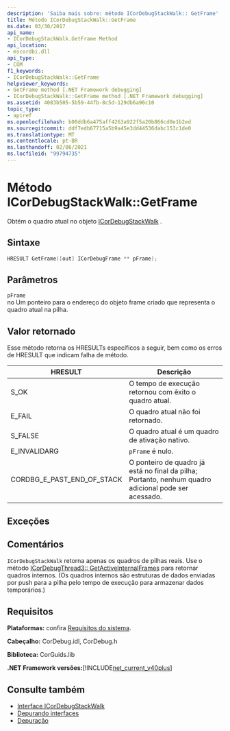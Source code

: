 ```yaml
---
description: 'Saiba mais sobre: método ICorDebugStackWalk:: GetFrame'
title: Método ICorDebugStackWalk::GetFrame
ms.date: 03/30/2017
api_name:
- ICorDebugStackWalk.GetFrame Method
api_location:
- mscordbi.dll
api_type:
- COM
f1_keywords:
- ICorDebugStackWalk::GetFrame
helpviewer_keywords:
- GetFrame method [.NET Framework debugging]
- ICorDebugStackWalk::GetFrame method [.NET Framework debugging]
ms.assetid: 4083b505-5b59-44fb-8c5d-129db6a96c10
topic_type:
- apiref
ms.openlocfilehash: b00ddb6a475aff4263a922f5a20b866cd0e1b2ed
ms.sourcegitcommit: ddf7edb67715a5b9a45e3dd44536dabc153c1de0
ms.translationtype: MT
ms.contentlocale: pt-BR
ms.lasthandoff: 02/06/2021
ms.locfileid: "99794735"
---
```

# <a name="icordebugstackwalkgetframe-method"></a>Método ICorDebugStackWalk::GetFrame

Obtém o quadro atual no objeto [ICorDebugStackWalk](icordebugstackwalk-interface.md) .  
  
## <a name="syntax"></a>Sintaxe  
  
```cpp  
HRESULT GetFrame([out] ICorDebugFrame ** pFrame);  
```  
  
## <a name="parameters"></a>Parâmetros  

 `pFrame`  
 no Um ponteiro para o endereço do objeto frame criado que representa o quadro atual na pilha.  
  
## <a name="return-value"></a>Valor retornado  

 Esse método retorna os HRESULTs específicos a seguir, bem como os erros de HRESULT que indicam falha de método.  
  
|HRESULT|Descrição|  
|-------------|-----------------|  
|S_OK|O tempo de execução retornou com êxito o quadro atual.|  
|E_FAIL|O quadro atual não foi retornado.|  
|S_FALSE|O quadro atual é um quadro de ativação nativo.|  
|E_INVALIDARG|`pFrame` é nulo.|  
|CORDBG_E_PAST_END_OF_STACK|O ponteiro de quadro já está no final da pilha; Portanto, nenhum quadro adicional pode ser acessado.|  
  
## <a name="exceptions"></a>Exceções  
  
## <a name="remarks"></a>Comentários  

 `ICorDebugStackWalk` retorna apenas os quadros de pilhas reais. Use o método [ICorDebugThread3:: GetActiveInternalFrames](icordebugthread3-getactiveinternalframes-method.md) para retornar quadros internos. (Os quadros internos são estruturas de dados enviadas por push para a pilha pelo tempo de execução para armazenar dados temporários.)  
  
## <a name="requirements"></a>Requisitos  

 **Plataformas:** confira [Requisitos do sistema](../../get-started/system-requirements.md).  
  
 **Cabeçalho:** CorDebug.idl, CorDebug.h  
  
 **Biblioteca:** CorGuids.lib  
  
 **.NET Framework versões:**[!INCLUDE[net_current_v40plus](../../../../includes/net-current-v40plus-md.md)]  
  
## <a name="see-also"></a>Consulte também

- [Interface ICorDebugStackWalk](icordebugstackwalk-interface.md)
- [Depurando interfaces](debugging-interfaces.md)
- [Depuração](index.md)

